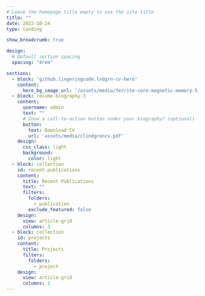 ```yaml
---
# Leave the homepage title empty to use the site title
title: ""
date: 2022-10-24
type: landing

show_breadcrumb: true

design:
  # Default section spacing
  spacing: "4rem"

sections:
  - block: 'github.lingeringcode.lndgrn-cv-hero'
    content:
      hero_bg_image_url: '/assets/media/ferrite-core-magnetic-memory-5-patent-fig.png'
  - block: resume-biography-3
    content:
      username: admin
      text: ""
      # Show a call-to-action button under your biography? (optional)
      button:
        text: Download CV
        url: 'assets/media/clindgrencv.pdf'
    design:
      css_class: light
      background:
        color: light
  - block: collection
    id: recent-publications
    content:
      title: Recent Publications
      text: ""
      filters:
        folders:
          - publication
        exclude_featured: false
    design:
      view: article-grid
      columns: 3
  - block: collection
    id: projects
    content:
      title: Projects
      filters:
        folders:
          - project
    design:
      view: article-grid
      columns: 1
---
```

